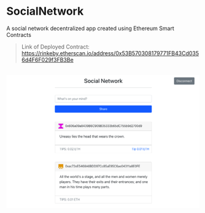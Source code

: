 # SocialNetwork
A social network decentralized app created using Ethereum Smart Contracts

> Link of Deployed Contract:<br/>
> https://rinkeby.etherscan.io/address/0x53B570308179771FB43Cd0356d4F6F029f3FB3Be


<br/>
<kbd>
    <img src="./screenshot.png" alt="Screenshot">
</kbd>